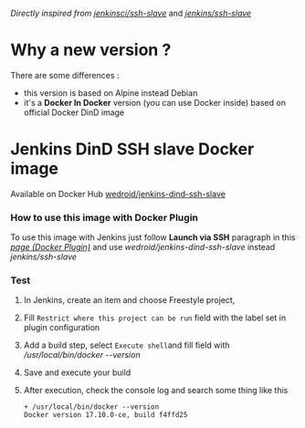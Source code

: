 *Directly inspired from [jenkinsci/ssh-slave](https://hub.docker.com/r/jenkinsci/ssh-slave/)* and  [_jenkins/ssh-slave_](https://hub.docker.com/r/jenkins/ssh-slave/)

# Why a new version ?

There are some differences : 

- this version is based on Alpine instead Debian
- it's a **Docker In Docker** version (you can use Docker inside)  based on official Docker DinD image

# Jenkins DinD SSH slave Docker image

Available on Docker Hub [wedroid/jenkins-dind-ssh-slave](https://hub.docker.com/r/wedroid/jenkins-dind-ssh-slave/)



### How to use this image with Docker Plugin

To use this image with Jenkins just follow **Launch via SSH** paragraph in this [_page (Docker Plugin)_](https://wiki.jenkins-ci.org/display/JENKINS/Docker+Plugin) and use _wedroid/jenkins-dind-ssh-slave_ instead  _jenkins/ssh-slave_



### Test

1. In Jenkins, create an item and choose Freestyle project, 

2. Fill  `Restrict where this project can be run` field with the label set in plugin configuration

3. Add a build step, select `Execute shell`and fill field with _/usr/local/bin/docker --version_

4. Save and execute your build

5. After execution, check the console log and search some thing like this

   ```
   + /usr/local/bin/docker --version
   Docker version 17.10.0-ce, build f4ffd25
   ```

